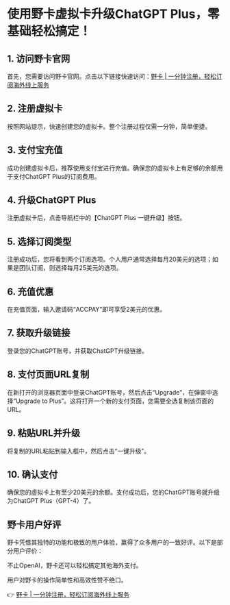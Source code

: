 # 使用野卡虚拟卡升级ChatGPT Plus，零基础轻松搞定！

## 1. 访问野卡官网

首先，您需要访问野卡官网。点击以下链接快速访问：[野卡 | 一分钟注册，轻松订阅海外线上服务](https://bbtdd.com/yeka)

## 2. 注册虚拟卡

按照网站提示，快速创建您的虚拟卡。整个注册过程仅需一分钟，简单便捷。



## 3. 支付宝充值

成功创建虚拟卡后，推荐使用支付宝进行充值。确保您的虚拟卡上有足够的余额用于支付ChatGPT Plus的订阅费用。



## 4. 升级ChatGPT Plus

注册虚拟卡后，点击导航栏中的【ChatGPT Plus 一键升级】按钮。



## 5. 选择订阅类型

注册成功后，您将看到两个订阅选项。个人用户通常选择每月20美元的选项；如果是团队订阅，则选择每月25美元的选项。



## 6. 充值优惠

在充值页面，输入邀请码“ACCPAY”即可享受2美元的优惠。



## 7. 获取升级链接

登录您的ChatGPT账号，并获取ChatGPT升级链接。



## 8. 支付页面URL复制

在新打开的浏览器页面中登录ChatGPT账号，然后点击“Upgrade”，在弹窗中选择“Upgrade to Plus”。这将打开一个新的支付页面，您需要全选复制该页面的URL。



## 9. 粘贴URL并升级

将复制的URL粘贴到输入框中，然后点击“一键升级”。



## 10. 确认支付

确保您的虚拟卡上有至少20美元的余额。支付成功后，您的ChatGPT账号就升级为ChatGPT Plus（GPT-4）了。



## 野卡用户好评

野卡凭借其独特的功能和极致的用户体验，赢得了众多用户的一致好评。以下是部分用户评价：



不止OpenAI，野卡还可以轻松搞定其他海外支付。





用户对野卡的操作简单性和高效性赞不绝口。











👉 [野卡 | 一分钟注册，轻松订阅海外线上服务](https://bbtdd.com/yeka)